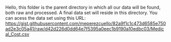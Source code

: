 Hello, this folder is the parent directory in which all our data will be found, both raw and processed. A final data set will reside in this directory.
You can acess the data set using this URL: https://gist.githubusercontent.com/meperezcuello/82a9f1c1c473d6585e750ad2e3c05a41/raw/d42d226d0dd64e7f5395a0eec1b9190a10edbc03/Medical_Cost.csv
